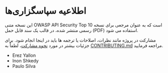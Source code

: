 # اطلاعیه سپاسگزاری‌ها

این نسخه متنی OWASP API Security Top 10 است که به عنوان مرجعی برای نسخه رسمی منتشر شده، در قالب یک سند قابل حمل  (PDF) استفاده می شود.

مشارکت در پروژه مانند نظرات، اصلاحات یا ترجمه ها باید در اینجا انجام شود. برای جزئیات بیشتر در مورد [نحوه مشارکت][1]، لطفاً به [CONTRIBUTING.md][1] مراجعه فرمایید.


* Erez Yallon
* Inon Shkedy
* Paulo Silva

[1]: https://github.com/OWASP/API-Security/blob/master/CONTRIBUTING.md




